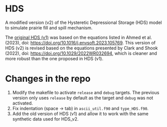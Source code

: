 # HDS
A modified version (v2) of the Hysteretic Depressional Storage (HDS) model to simulate prairie fill and spill mechanism.

The [original HDS (v1)](https://github.com/UC-HAL/HYPE-HDS) was based on the equations listed in Ahmed et al. (2023), doi: https://doi.org/10.1016/j.envsoft.2023.105769. This version of HDS (v2) is revised based on the equations presented by Clark and Shook (2022), doi: https://doi.org/10.1029/2022WR032694, which is cleaner and more robust than the one proposed in HDS (v1).

# Changes in the repo
1. Modify the makefile to activate `release` and `debug` targets. The previous version only uses `release` by default as the target and `debug` was not activated.
2. Fix indentation (space -> tab) in `ascii_util.f90` and `type_HDS.f90`.
3. Add the old version of HDS (v1) and allow it to work with the same synthetic data used for HDS_v2.
